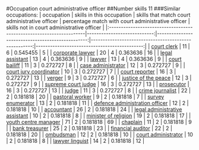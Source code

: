 #Occupation court administrative officer
##Number skills 11
###Similar occupations:
| occupation                                                          |   skills in this occupation |   skills that match court administrative officer |   percentage match with court administrative officer |   skills not in court administrative officer |
|:--------------------------------------------------------------------|----------------------------:|-------------------------------------------------:|-----------------------------------------------------:|---------------------------------------------:|
| [court clerk](court_clerk.md)                                       |                          11 |                                                6 |                                             0.545455 |                                            5 |
| [corporate lawyer](corporate_lawyer.md)                             |                          20 |                                                4 |                                             0.363636 |                                           16 |
| [legal assistant](legal_assistant.md)                               |                          13 |                                                4 |                                             0.363636 |                                            9 |
| [lawyer](lawyer.md)                                                 |                          13 |                                                4 |                                             0.363636 |                                            9 |
| [court bailiff](court_bailiff.md)                                   |                          11 |                                                3 |                                             0.272727 |                                            8 |
| [case administrator](case_administrator.md)                         |                          12 |                                                3 |                                             0.272727 |                                            9 |
| [court jury coordinator](court_jury_coordinator.md)                 |                          10 |                                                3 |                                             0.272727 |                                            7 |
| [court reporter](court_reporter.md)                                 |                          16 |                                                3 |                                             0.272727 |                                           13 |
| [verger](verger.md)                                                 |                           9 |                                                3 |                                             0.272727 |                                            6 |
| [justice of the peace](justice_of_the_peace.md)                     |                          12 |                                                3 |                                             0.272727 |                                            9 |
| [supreme court judge](supreme_court_judge.md)                       |                          16 |                                                3 |                                             0.272727 |                                           13 |
| [prosecutor](prosecutor.md)                                         |                          16 |                                                3 |                                             0.272727 |                                           13 |
| [judge](judge.md)                                                   |                          11 |                                                3 |                                             0.272727 |                                            8 |
| [crime journalist](crime_journalist.md)                             |                          22 |                                                2 |                                             0.181818 |                                           20 |
| [pastoral worker](pastoral_worker.md)                               |                           9 |                                                2 |                                             0.181818 |                                            7 |
| [survey enumerator](survey_enumerator.md)                           |                          13 |                                                2 |                                             0.181818 |                                           11 |
| [defence administration officer](defence_administration_officer.md) |                          12 |                                                2 |                                             0.181818 |                                           10 |
| [accountant](accountant.md)                                         |                          26 |                                                2 |                                             0.181818 |                                           24 |
| [legal administrative assistant](legal_administrative_assistant.md) |                          10 |                                                2 |                                             0.181818 |                                            8 |
| [minister of religion](minister_of_religion.md)                     |                          19 |                                                2 |                                             0.181818 |                                           17 |
| [youth centre manager](youth_centre_manager.md)                     |                          71 |                                                2 |                                             0.181818 |                                           69 |
| [chaplain](chaplain.md)                                             |                          11 |                                                2 |                                             0.181818 |                                            9 |
| [bank treasurer](bank_treasurer.md)                                 |                          25 |                                                2 |                                             0.181818 |                                           23 |
| [financial auditor](financial_auditor.md)                           |                          22 |                                                2 |                                             0.181818 |                                           20 |
| [ombudsman](ombudsman.md)                                           |                          12 |                                                2 |                                             0.181818 |                                           10 |
| [court administrator](court_administrator.md)                       |                          10 |                                                2 |                                             0.181818 |                                            8 |
| [lawyer linguist](lawyer_linguist.md)                               |                          14 |                                                2 |                                             0.181818 |                                           12 |
